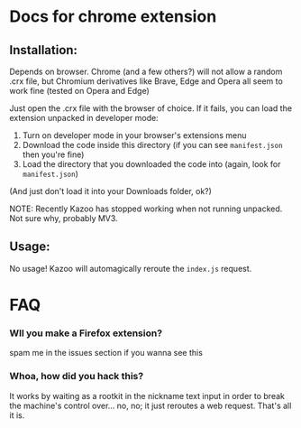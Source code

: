 # Docs for chrome extension

## Installation:
Depends on browser. Chrome (and a few others?) will not allow a random .crx file, but Chromium derivatives like
Brave, Edge and Opera all seem to work fine (tested on Opera and Edge)

Just open the .crx file with the browser of choice.
If it fails, you can load the extension unpacked in developer mode:

1. Turn on developer mode in your browser's extensions menu
2. Download the code inside this directory (if you can see `manifest.json` then you're fine)
3. Load the directory that you downloaded the code into (again, look for `manifest.json`)

(And just don't load it into your Downloads folder, ok?)

NOTE: Recently Kazoo has stopped working when not running unpacked. Not sure why, probably MV3.

## Usage:
No usage! Kazoo will automagically reroute the `index.js` request.
# FAQ

### Wll you make a Firefox extension?
spam me in the issues section if you wanna see this

### Whoa, how did you hack this?
It works by waiting as a rootkit in the nickname text input
in order to break the machine's control over... no, no; it just reroutes a web request. That's all it is.
